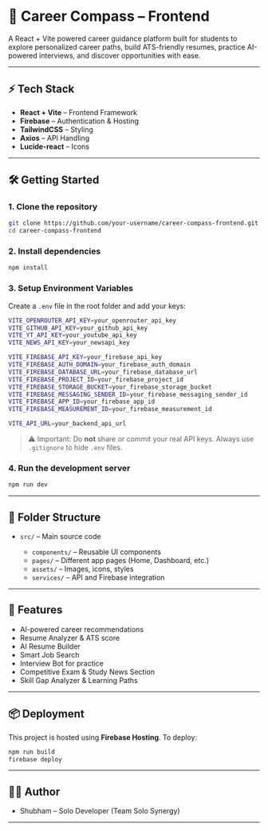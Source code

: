 # 🎯 Career Compass – Frontend

A React + Vite powered career guidance platform built for students to explore personalized career paths, build ATS-friendly resumes, practice AI-powered interviews, and discover opportunities with ease.

---

## ⚡ Tech Stack

* **React + Vite** – Frontend Framework
* **Firebase** – Authentication & Hosting
* **TailwindCSS** – Styling
* **Axios** – API Handling
* **Lucide-react** – Icons

---

## 🛠 Getting Started

### 1. Clone the repository

```bash
git clone https://github.com/your-username/career-compass-frontend.git
cd career-compass-frontend
```

### 2. Install dependencies

```bash
npm install
```

### 3. Setup Environment Variables

Create a `.env` file in the root folder and add your keys:

```bash
VITE_OPENROUTER_API_KEY=your_openrouter_api_key  
VITE_GITHUB_API_KEY=your_github_api_key  
VITE_YT_API_KEY=your_youtube_api_key  
VITE_NEWS_API_KEY=your_newsapi_key  

VITE_FIREBASE_API_KEY=your_firebase_api_key  
VITE_FIREBASE_AUTH_DOMAIN=your_firebase_auth_domain  
VITE_FIREBASE_DATABASE_URL=your_firebase_database_url  
VITE_FIREBASE_PROJECT_ID=your_firebase_project_id  
VITE_FIREBASE_STORAGE_BUCKET=your_firebase_storage_bucket  
VITE_FIREBASE_MESSAGING_SENDER_ID=your_firebase_messaging_sender_id  
VITE_FIREBASE_APP_ID=your_firebase_app_id  
VITE_FIREBASE_MEASUREMENT_ID=your_firebase_measurement_id  

VITE_API_URL=your_backend_api_url  
```

> ⚠️ Important: Do **not** share or commit your real API keys. Always use `.gitignore` to hide `.env` files.

### 4. Run the development server

```bash
npm run dev
```

---

## 📂 Folder Structure

* `src/` – Main source code

  * `components/` – Reusable UI components
  * `pages/` – Different app pages (Home, Dashboard, etc.)
  * `assets/` – Images, icons, styles
  * `services/` – API and Firebase integration

---

## 🚀 Features

* AI-powered career recommendations
* Resume Analyzer & ATS score
* AI Resume Builder
* Smart Job Search
* Interview Bot for practice
* Competitive Exam & Study News Section
* Skill Gap Analyzer & Learning Paths

---

## 📦 Deployment

This project is hosted using **Firebase Hosting**.
To deploy:

```bash
npm run build
firebase deploy
```

---

## 👨‍💻 Author

* Shubham – Solo Developer (Team Solo Synergy)

---
